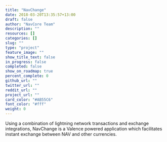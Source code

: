 ```yaml
---
title: "NavChange"
date: 2018-03-20T13:35:57+13:00
draft: false
author: "NavCore Team"
description: ""
resources: []
categories: []
slug: ""
type: "project"
feature_image: ""
show_title_text: false
in_progress: false
completed: false
show_on_roadmap: true
percent_complete: 0
github_url: ""
twitter_url: ""
reddit_url: ""
project_url: ""
card_color: "#AB55C6"
font_color: "#fff"
weight: 0
---
```



Using a combination of lightning network transactions and exchange integrations, NavChange is a Valence powered application which facilitates instant exchange between NAV and other currencies.
<!--more-->